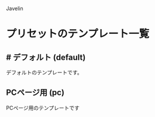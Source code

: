 Javelin

# プリセットのテンプレート一覧

## # デフォルト (default)

デフォルトのテンプレートです。 

## PCページ用 (pc)

PCページ用のテンプレートです


